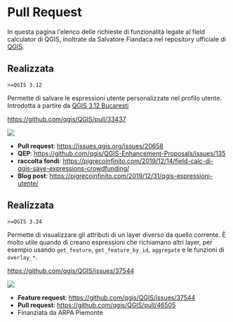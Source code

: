 # Pull Request

In questa pagina l'elenco delle richieste di funzionalità legate al field calculator di QGIS, inoltrate da Salvatore Fiandaca nel repository ufficiale di [QGIS](https://github.com/qgis/QGIS).

## Realizzata

`>=QGIS 3.12`

Permette di salvare le espressioni utente personalizzate nel profilo utente. Introdotta a partire da [QGIS 3.12 Bucaresti](https://hfcqgis.opendatasicilia.it/release/novita_312/)

<https://github.com/qgis/QGIS/pull/33437>

![](https://pigrecoinfinito.files.wordpress.com/2019/12/image-28.png)

- **Pull request**: <https://issues.qgis.org/issues/20658>
- **QEP**: <https://github.com/qgis/QGIS-Enhancement-Proposals/issues/135>
- **raccolta fondi**: <https://pigrecoinfinito.com/2019/12/14/field-calc-di-qgis-save-expressions-crowdfunding/>
- **Blog post**: <https://pigrecoinfinito.com/2019/12/31/qgis-espressioni-utente/>

## Realizzata

`>=QGIS 3.24`

Permette di visualizzare gli attributi di un layer diverso da quello corrente. È molto utile quando di creano espressioni che richiamano altri layer, per esempio usando `get_feature`, `get_feature_by_id`, `aggregate` e le funzioni di `overlay_*`.

<https://github.com/qgis/QGIS/issues/37544>

![](https://user-images.githubusercontent.com/7631137/86370780-6d12b600-bc80-11ea-8a48-e1177eb6b056.png)

- **Feature request**: <https://github.com/qgis/QGIS/issues/37544>
- **Pull request**: <https://github.com/qgis/QGIS/pull/46505>
- Finanziata da ARPA Piemonte
